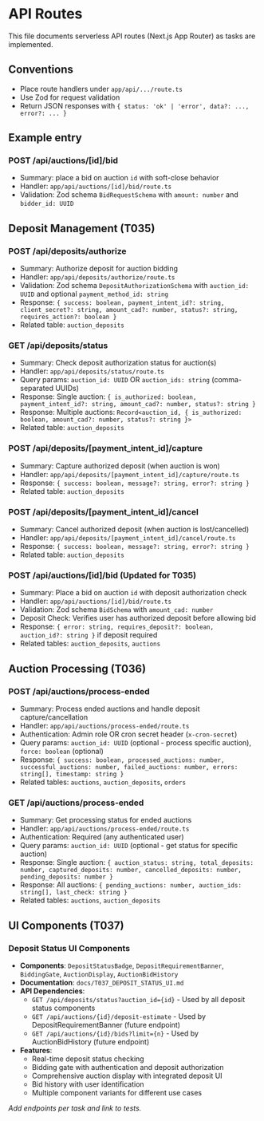 # API Routes

This file documents serverless API routes (Next.js App Router) as tasks are implemented.

## Conventions
- Place route handlers under `app/api/.../route.ts`
- Use Zod for request validation
- Return JSON responses with `{ status: 'ok' | 'error', data?: ..., error?: ... }`

## Example entry
### POST /api/auctions/[id]/bid
- Summary: place a bid on auction `id` with soft-close behavior
- Handler: `app/api/auctions/[id]/bid/route.ts`
- Validation: Zod schema `BidRequestSchema` with `amount: number` and `bidder_id: UUID`

## Deposit Management (T035)

### POST /api/deposits/authorize
- Summary: Authorize deposit for auction bidding
- Handler: `app/api/deposits/authorize/route.ts`
- Validation: Zod schema `DepositAuthorizationSchema` with `auction_id: UUID` and optional `payment_method_id: string`
- Response: `{ success: boolean, payment_intent_id?: string, client_secret?: string, amount_cad?: number, status?: string, requires_action?: boolean }`
- Related table: `auction_deposits`

### GET /api/deposits/status
- Summary: Check deposit authorization status for auction(s)
- Handler: `app/api/deposits/status/route.ts`
- Query params: `auction_id: UUID` OR `auction_ids: string` (comma-separated UUIDs)
- Response: Single auction: `{ is_authorized: boolean, payment_intent_id?: string, amount_cad?: number, status?: string }`
- Response: Multiple auctions: `Record<auction_id, { is_authorized: boolean, amount_cad?: number, status?: string }>`
- Related table: `auction_deposits`

### POST /api/deposits/[payment_intent_id]/capture
- Summary: Capture authorized deposit (when auction is won)
- Handler: `app/api/deposits/[payment_intent_id]/capture/route.ts`
- Response: `{ success: boolean, message?: string, error?: string }`
- Related table: `auction_deposits`

### POST /api/deposits/[payment_intent_id]/cancel
- Summary: Cancel authorized deposit (when auction is lost/cancelled)
- Handler: `app/api/deposits/[payment_intent_id]/cancel/route.ts`
- Response: `{ success: boolean, message?: string, error?: string }`
- Related table: `auction_deposits`

### POST /api/auctions/[id]/bid (Updated for T035)
- Summary: Place a bid on auction `id` with deposit authorization check
- Handler: `app/api/auctions/[id]/bid/route.ts`
- Validation: Zod schema `BidSchema` with `amount_cad: number`
- Deposit Check: Verifies user has authorized deposit before allowing bid
- Response: `{ error: string, requires_deposit?: boolean, auction_id?: string }` if deposit required
- Related tables: `auction_deposits`, `auctions`

## Auction Processing (T036)

### POST /api/auctions/process-ended
- Summary: Process ended auctions and handle deposit capture/cancellation
- Handler: `app/api/auctions/process-ended/route.ts`
- Authentication: Admin role OR cron secret header (`x-cron-secret`)
- Query params: `auction_id: UUID` (optional - process specific auction), `force: boolean` (optional)
- Response: `{ success: boolean, processed_auctions: number, successful_auctions: number, failed_auctions: number, errors: string[], timestamp: string }`
- Related tables: `auctions`, `auction_deposits`, `orders`

### GET /api/auctions/process-ended
- Summary: Get processing status for ended auctions
- Handler: `app/api/auctions/process-ended/route.ts`
- Authentication: Required (any authenticated user)
- Query params: `auction_id: UUID` (optional - get status for specific auction)
- Response: Single auction: `{ auction_status: string, total_deposits: number, captured_deposits: number, cancelled_deposits: number, pending_deposits: number }`
- Response: All auctions: `{ pending_auctions: number, auction_ids: string[], last_check: string }`
- Related tables: `auctions`, `auction_deposits`

## UI Components (T037)

### Deposit Status UI Components
- **Components**: `DepositStatusBadge`, `DepositRequirementBanner`, `BiddingGate`, `AuctionDisplay`, `AuctionBidHistory`
- **Documentation**: `docs/T037_DEPOSIT_STATUS_UI.md`
- **API Dependencies**: 
  - `GET /api/deposits/status?auction_id={id}` - Used by all deposit status components
  - `GET /api/auctions/{id}/deposit-estimate` - Used by DepositRequirementBanner (future endpoint)
  - `GET /api/auctions/{id}/bids?limit={n}` - Used by AuctionBidHistory (future endpoint)
- **Features**: 
  - Real-time deposit status checking
  - Bidding gate with authentication and deposit authorization
  - Comprehensive auction display with integrated deposit UI
  - Bid history with user identification
  - Multiple component variants for different use cases

_Add endpoints per task and link to tests._
